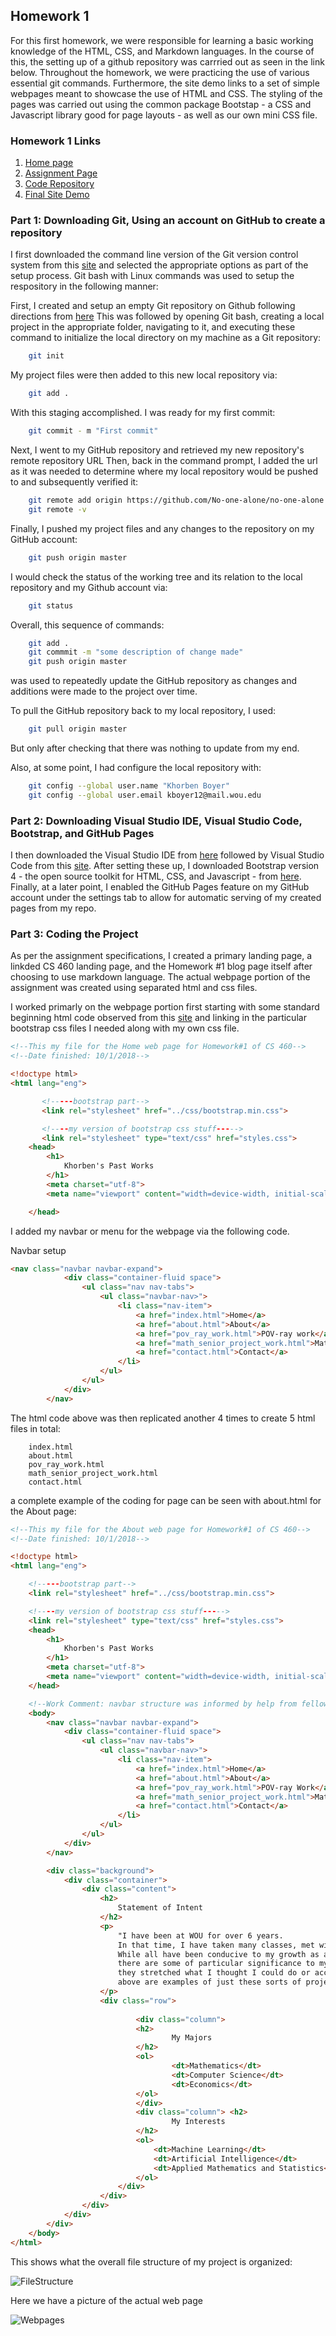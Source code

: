 ## Homework 1

For this first homework, we were responsible for learning a basic working knowledge of the HTML, CSS, and Markdown languages. In the course of this, the setting up of a github repository was carrried out as seen in the link below. Throughout the homework, we were practicing the use of various essential git commands. Furthermore, the site demo links to a set of simple webpages meant to showcase the use of HTML and CSS. The styling of the pages was carried out using the common package Bootstap - a CSS and Javascript library good for page layouts - as well as our own mini CSS file.

### Homework 1 Links
1. [Home page](https://no-one-alone.github.io/)
2. [Assignment Page](http://www.wou.edu/~morses/classes/cs46x/assignments/HW1.html)
3. [Code Repository](https://github.com/No-one-alone/no-one-alone.github.io)
4. [Final Site Demo](https://no-one-alone.github.io/Homework_1/index.html)


### Part 1: Downloading Git, Using an account on GitHub to create a repository

I first downloaded the command line version of the Git version control system from this [site](https://git-scm.com/) and selected the appropriate options as part of the setup process. Git bash with Linux commands was used to setup the respository in the following manner:

First, I created and setup an empty Git repository on Github following directions from [here](https://help.github.com/articles/creating-a-new-repository/) This was followed by opening Git bash, creating a local project in the appropriate folder, navigating to it, and executing these command to initialize the local directory on my machine as a Git repository:

``` bash
    git init
```

My project files were then added to this new local repository via:
``` bash
    git add .
```

With this staging accomplished. I was ready for my first commit:
``` bash
    git commit - m "First commit"
```

Next, I went to my GitHub repository and retrieved my new repository's remote repository URL
Then, back in the command prompt, I added the url as it was needed to determine where my local repository would be pushed to and subsequently verified it:

``` bash
    git remote add origin https://github.com/No-one-alone/no-one-alone.github.io
    git remote -v
```
Finally, I pushed my project files and any changes to the repository on my GitHub account:
``` bash
    git push origin master
```

I would check the status of the working tree and its relation to the local repository and my Github account via:

``` bash
    git status
```
Overall, this sequence of commands:

``` bash
    git add .
    git commmit -m "some description of change made"
    git push origin master
```

was used to repeatedly update the GitHub repository as changes and additions were made to the project over time.

To pull the GitHub repository back to my local repository, I used:
```bash
    git pull origin master
```
But only after checking that there was nothing to update from my end.

Also, at some point, I had configure the local repository with:
```bash
    git config --global user.name "Khorben Boyer"
    git config --global user.email kboyer12@mail.wou.edu
```

### Part 2: Downloading Visual Studio IDE, Visual Studio Code, Bootstrap, and GitHub Pages

I then downloaded the Visual Studio IDE from [here](https://visualstudio.microsoft.com/vs/) followed by Visual Studio Code from this [site](https://code.visualstudio.com/). After setting these up, I downloaded Bootstrap version 4 - the open source toolkit for HTML, CSS, and Javascript - from [here](https://getbootstrap.com/). Finally, at a later point, I enabled the GitHub Pages feature on my GitHub account under the settings tab to allow for automatic serving of my created pages from my repo.

### Part 3: Coding the Project

As per the assignment specifications, I created a primary landing page, a linkded CS 460 landing page, and the Homework #1 blog page itself after choosing to use markdown language. The actual webpage portion of the assignment was created using separated html and css files.

I worked primarly on the webpage portion first starting with some standard beginning html code observed from this [site](https://www.w3schools.com/html/default.asp) and linking in the particular bootstrap css files I needed along with my own css file.

```html
<!--This my file for the Home web page for Homework#1 of CS 460-->
<!--Date finished: 10/1/2018-->

<!doctype html>
<html lang="eng">

       <!-----bootstrap part-->
       <link rel="stylesheet" href="../css/bootstrap.min.css">

       <!----my version of bootstrap css stuff----->   
       <link rel="stylesheet" type="text/css" href="styles.css">
    <head>
        <h1>
            Khorben's Past Works
        </h1>
        <meta charset="utf-8">
        <meta name="viewport" content="width=device-width, initial-scaled=1">

    </head>
```

I added my navbar or menu for the webpage via the following code.

Navbar setup
``` html
<nav class="navbar navbar-expand">
            <div class="container-fluid space">
                <ul class="nav nav-tabs">
                    <ul class="navbar-nav>">
                        <li class="nav-item">
                            <a href="index.html">Home</a>
                            <a href="about.html">About</a>
                            <a href="pov_ray_work.html">POV-ray work</a>
                            <a href="math_senior_project_work.html">Math Senior Project Work</a>
                            <a href="contact.html">Contact</a>
                        </li>
                    </ul>
                </ul>
            </div>
        </nav>

```

The html code above was then replicated another 4 times to create 5 html files in total: 

```
    index.html
    about.html
    pov_ray_work.html
    math_senior_project_work.html
    contact.html
```

a complete example of the coding for page can be seen with about.html for the About page:

```html
<!--This my file for the About web page for Homework#1 of CS 460-->
<!--Date finished: 10/1/2018-->

<!doctype html>
<html lang="eng">

    <!-----bootstrap part-->
    <link rel="stylesheet" href="../css/bootstrap.min.css">

    <!----my version of bootstrap css stuff----->   
    <link rel="stylesheet" type="text/css" href="styles.css">    
    <head>
        <h1>
            Khorben's Past Works
        </h1>
        <meta charset="utf-8">
        <meta name="viewport" content="width=device-width, initial-scaled=1">
    </head>

    <!--Work Comment: navbar structure was informed by help from fellow students-->
    <body>
        <nav class="navbar navbar-expand">
            <div class="container-fluid space">
                <ul class="nav nav-tabs">
                    <ul class="navbar-nav>">
                        <li class="nav-item">
                            <a href="index.html">Home</a>
                            <a href="about.html">About</a>
                            <a href="pov_ray_work.html">POV-ray Work</a>
                            <a href="math_senior_project_work.html">Math Senior Project Work</a>
                            <a href="contact.html">Contact</a>
                        </li>
                    </ul>
                </ul>
            </div>
        </nav>

        <div class="background">
            <div class="container">
                <div class="content">
                    <h2>
                        Statement of Intent
                    </h2>
                    <p>
                        "I have been at WOU for over 6 years.
                        In that time, I have taken many classes, met with many instructors, and worked on many projects.
                        While all have been conducive to my growth as a student, 
                        there are some of particular significance to my mind with regards to how
                        they stretched what I thought I could do or accomplish. The works referenced
                        above are examples of just these sorts of projects."
                    </p>
                    <div class="row">
                        
                            <div class="column">
                            <h2>
                                    My Majors
                            </h2>
                            <ol>
                                    <dt>Mathematics</dt>
                                    <dt>Computer Science</dt>
                                    <dt>Economics</dt>
                            </ol>
                            </div>
                            <div class="column"> <h2>
                                    My Interests
                            </h2>
                            <ol>
                                <dt>Machine Learning</dt>
                                <dt>Artificial Intelligence</dt>
                                <dt>Applied Mathematics and Statistics</dt>
                            </ol>
                        </div>
                    </div>
                </div>
            </div>
        </div>
    </body>
</html>

```


This shows what the overall file structure of my project is organized:

![FileStructure](https://no-one-alone.github.io/Homework_1/file_structure.PNG)


Here we have a picture of the actual web page

![Webpages](https://no-one-alone.github.io/Homework_1/web_page.PNG)